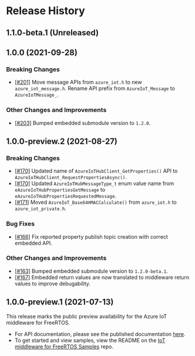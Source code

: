 # Release History

## 1.1.0-beta.1 (Unreleased)

## 1.0.0 (2021-09-28)

### Breaking Changes

- [[#201]](https://github.com/Azure/azure-iot-middleware-freertos/pull/201) Move message APIs from `azure_iot.h` to new `azure_iot_message.h`. Rename API prefix from `AzureIoT_Message` to `AzureIoTMessage_`.

### Other Changes and Improvements

- [[#203]](https://github.com/Azure/azure-iot-middleware-freertos/pull/203) Bumped embedded submodule version to `1.2.0`.

## 1.0.0-preview.2 (2021-08-27)

### Breaking Changes

- [[#170]](https://github.com/Azure/azure-iot-middleware-freertos/pull/170) Updated name of `AzureIoTHubClient_GetProperties()` API to `AzureIoTHubClient_RequestPropertiesAsync()`.
- [[#170]](https://github.com/Azure/azure-iot-middleware-freertos/pull/170) Updated `AzureIoTHubMessageType_t` enum value name from `eAzureIoTHubPropertiesGetMessage` to `eAzureIoTHubPropertiesRequestedMessage`.
- [[#171]](https://github.com/Azure/azure-iot-middleware-freertos/pull/171) Moved `AzureIoT_Base64HMACCalculate()` from `azure_iot.h` to `azure_iot_private.h`.

### Bug Fixes

- [[#166]](https://github.com/Azure/azure-iot-middleware-freertos/pull/166) Fix reported property publish topic creation with correct embedded API.

### Other Changes and Improvements

- [[#163]](https://github.com/Azure/azure-iot-middleware-freertos/pull/163) Bumped embedded submodule version to `1.2.0-beta.1`.
- [[#167]](https://github.com/Azure/azure-iot-middleware-freertos/pull/167) Embedded return values are now translated to middleware return values to improve debugability.

## 1.0.0-preview.1 (2021-07-13)

This release marks the public preview availability for the Azure IoT middleware for FreeRTOS.

- For API documentation, please see the published documentation [here](https://azure.github.io/azure-iot-middleware-freertos/).
- To get started and view samples, view the README on the [IoT middleware for FreeRTOS Samples](https://github.com/Azure-Samples/iot-middleware-freertos-samples) repo.
